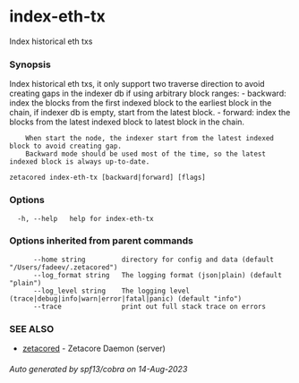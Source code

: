 # index-eth-tx

Index historical eth txs

### Synopsis

Index historical eth txs, it only support two traverse direction to avoid creating gaps in the indexer db if using arbitrary block ranges:
		- backward: index the blocks from the first indexed block to the earliest block in the chain, if indexer db is empty, start from the latest block.
		- forward: index the blocks from the latest indexed block to latest block in the chain.

		When start the node, the indexer start from the latest indexed block to avoid creating gap.
        Backward mode should be used most of the time, so the latest indexed block is always up-to-date.
		

```
zetacored index-eth-tx [backward|forward] [flags]
```

### Options

```
  -h, --help   help for index-eth-tx
```

### Options inherited from parent commands

```
      --home string         directory for config and data (default "/Users/fadeev/.zetacored")
      --log_format string   The logging format (json|plain) (default "plain")
      --log_level string    The logging level (trace|debug|info|warn|error|fatal|panic) (default "info")
      --trace               print out full stack trace on errors
```

### SEE ALSO

* [zetacored](zetacored.md)	 - Zetacore Daemon (server)

###### Auto generated by spf13/cobra on 14-Aug-2023

